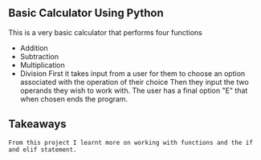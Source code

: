 ## Basic Calculator Using Python
This is a very basic calculator that performs four functions
- Addition 
- Subtraction
- Multiplication
- Division
First it takes input from a user for them to choose an option associated with the operation of their choice
Then they input the two operands they wish to work with.
The user has a final option "E" that when chosen ends the program.

## Takeaways
    From this project I learnt more on working with functions and the if and elif statement.